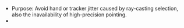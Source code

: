 - Purpose: Avoid hand or tracker jitter caused by ray-casting selection, also the inavailability of high-precision pointing.
- 
